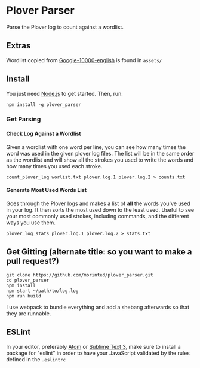 # Plover Parser

Parse the Plover log to count against a wordlist.

## Extras

Wordlist copied from [Google-10000-english](https://github.com/first20hours/google-10000-english) is found in `assets/`

## Install

You just need [Node.js](https://nodejs.org/en/) to get started. Then, run:

```
npm install -g plover_parser
```

### Get Parsing

#### Check Log Against a Wordlist

Given a wordlist with one word per line, you can see how many times the word was
used in the given plover log files. The list will be in the same order as the
wordlist and will show all the strokes you used to write the words and how
many times you used each stroke.

```
count_plover_log worlist.txt plover.log.1 plover.log.2 > counts.txt
```

#### Generate Most Used Words List

Goes through the Plover logs and makes a list of **all** the words you've used
in your log. It then sorts the most used down to the least used. Useful to see
your most commonly used strokes, including commands, and the different ways you
use them.

```
plover_log_stats plover.log.1 plover.log.2 > stats.txt
```

## Get Gitting (alternate title: so you want to make a pull request?)

```
git clone https://github.com/morinted/plover_parser.git
cd plover_parser
npm install
npm start ~/path/to/log.log
npm run build
```

I use webpack to bundle everything and add a shebang afterwards so that they are
runnable.

## ESLint

In your editor, preferably [Atom](http://atom.io) or [Sublime Text 3](http://sublimetext.com), make sure to install a package for "eslint" in order to have your JavaScript validated by the rules defined in the `.eslintrc`
